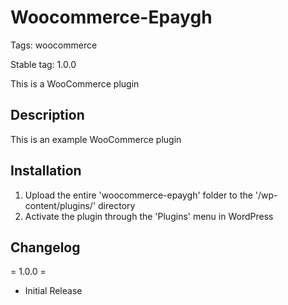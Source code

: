 # Woocommerce-Epaygh

Tags: woocommerce

Stable tag: 1.0.0


This is a WooCommerce plugin

## Description

This is an example WooCommerce plugin

## Installation

1. Upload the entire 'woocommerce-epaygh' folder to the '/wp-content/plugins/' directory
2. Activate the plugin through the 'Plugins' menu in WordPress

## Changelog 

= 1.0.0 =
* Initial Release

